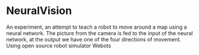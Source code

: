 # NeuralVision
An experiment, an attempt to teach a robot to move around a map using a neural network. The picture from the camera is fed to the input of the neural network, at the output we have one of the four directions of movement.
Using open source robot simulator Webots
